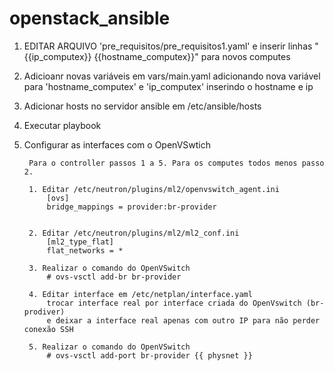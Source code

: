# openstack_ansible

1. EDITAR ARQUIVO 'pre_requisitos/pre_requisitos1.yaml' e inserir linhas "{{ip_computex}} {{hostname_computex}}" para novos computes 

2. Adicioanr novas variáveis em vars/main.yaml adicionando nova variável para 'hostname_computex' e 'ip_computex' inserindo o hostname e ip

3. Adicionar hosts no servidor ansible em /etc/ansible/hosts

4. Executar playbook

5. Configurar as interfaces com o OpenVSwtich
    
        Para o controller passos 1 a 5. Para os computes todos menos passo 2.
    
        1. Editar /etc/neutron/plugins/ml2/openvswitch_agent.ini
        	[ovs]
        	bridge_mappings = provider:br-provider
        
    
        2. Editar /etc/neutron/plugins/ml2/ml2_conf.ini
        	[ml2_type_flat]
        	flat_networks = * 
    
        3. Realizar o comando do OpenVSwitch
        	# ovs-vsctl add-br br-provider
    
        4. Editar interface em /etc/netplan/interface.yaml
        	trocar interface real por interface criada do OpenVswitch (br-prodiver)
        	e deixar a interface real apenas com outro IP para não perder conexão SSH
        
        5. Realizar o comando do OpenVSwitch
        	# ovs-vsctl add-port br-provider {{ physnet }}